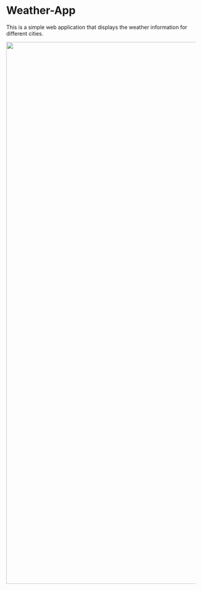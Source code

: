 # Weather-App

This is a simple web application that displays the weather information for different cities.

<img width="1440" src="https://github.com/user-attachments/assets/87a9459f-5e2d-44c1-86eb-920aa9683c23">

